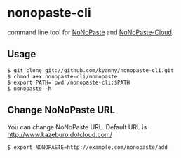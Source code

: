 # nonopaste-cli #

command line tool for [NoNoPaste](https://github.com/kazeburo/NoNoPaste) and [NoNoPaste-Cloud](https://github.com/kazeburo/NoNoPaste-Cloud).

## Usage ##

    $ git clone git://github.com/kyanny/nonopaste-cli.git
    $ chmod a+x nonopaste-cli/nonopaste
    $ export PATH=`pwd`/nonopaste-cli:$PATH
    $ nonopaste -h

## Change NoNoPaste URL ##

You can change NoNoPaste URL. Default URL is http://www.kazeburo.dotcloud.com/ 

    $ export NONOPASTE=http://example.com/nonopaste/add
